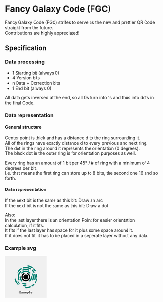 # Fancy Galaxy Code (FGC)
Fancy Galaxy Code (FGC) strifes to serve as the new and prettier QR Code straight from the future.  
Contributions are highly appreciated!

## Specification

### Data processing
- 1 Starting bit (always 0)
- 4 Version bits
- n Data + Correction bits
- 1 End bit (always 0)
  
All data gets inversed at the end, so all 0s turn into 1s and thus into dots in the final Code.


### Data representation
#### General structure
Center point is thick and has a distance d to the ring surrounding it.  
All of the rings have exactly distance d to every previous and next ring.  
The dot in the ring around it represents the orientation (0 degrees).  
The black dot in the outer ring is for orientation purposes as well. 

Every ring has an amount of 1 bit per 45° / # of ring with a minimum of 4 degrees per bit.  
I.e. that means the first ring can store up to 8 bits, the second one 16 and so forth.

#### Data representation
If the next bit is the same as this bit: Draw an arc  
If the next bit is not the same as this bit: Draw a dot  
  
Also:  
In the last layer there is an orientation Point for easier orientation calculation, if it fits.  
It fits if the last layer has space for it plus some space around it.  
If it does not fit, it has to be placed in a seperate layer without any data.  
  
### Example svg
![Alt text](./static/example.svg)
